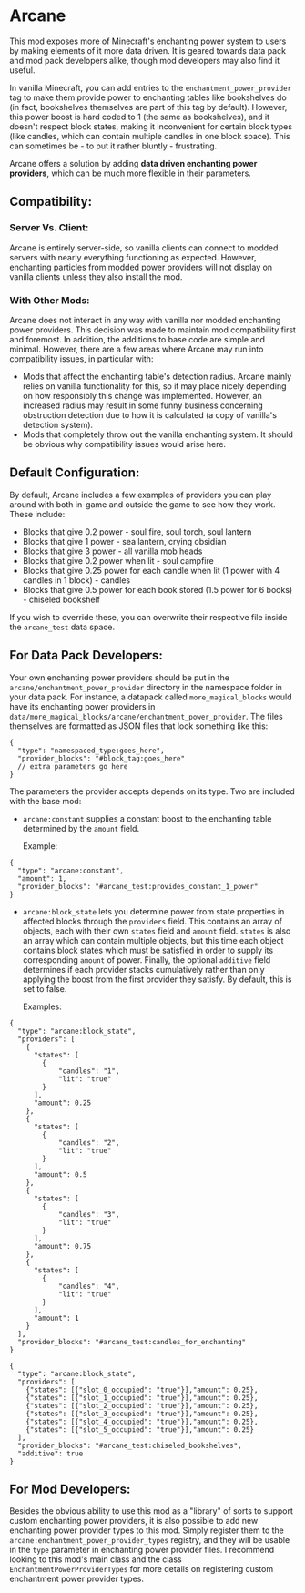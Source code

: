 # Arcane

This mod exposes more of Minecraft's enchanting power system to users by making elements of it more data driven.  It is geared towards data pack and mod pack developers alike, though mod developers may also find it useful.

In vanilla Minecraft, you can add entries to the `enchantment_power_provider` tag to make them provide power to enchanting tables like bookshelves do (in fact, bookshelves themselves are part of this tag by default).  However, this power boost is hard coded to 1 (the same as bookshelves), and it doesn't respect block states, making it inconvenient for certain block types (like candles, which can contain multiple candles in one block space). This can sometimes be - to put it rather bluntly - frustrating.

Arcane offers a solution by adding **data driven enchanting power providers**, which can be much more flexible in their parameters.

## Compatibility:
### Server Vs. Client:
Arcane is entirely server-side, so vanilla clients can connect to modded servers with nearly everything functioning as expected.  However, enchanting particles from modded power providers will not display on vanilla clients unless they also install the mod.
### With Other Mods:
Arcane does not interact in any way with vanilla nor modded enchanting power providers.  This decision was made to maintain mod compatibility first and foremost.  In addition, the additions to base code are simple and minimal.  However, there are a few areas where Arcane may run into compatibility issues, in particular with:
- Mods that affect the enchanting table's detection radius.  Arcane mainly relies on vanilla functionality for this, so it may place nicely depending on how responsibly this change was implemented.  However, an increased radius may result in some funny business concerning obstruction detection due to how it is calculated (a copy of vanilla's detection system).
- Mods that completely throw out the vanilla enchanting system.  It should be obvious why compatibility issues would arise here.
## Default Configuration:
By default, Arcane includes a few examples of providers you can play around with both in-game and outside the game to see how they work.  These include:
- Blocks that give 0.2 power - soul fire, soul torch, soul lantern
- Blocks that give 1 power - sea lantern, crying obsidian
- Blocks that give 3 power - all vanilla mob heads
- Blocks that give 0.2 power when lit - soul campfire
- Blocks that give 0.25 power for each candle when lit (1 power with 4 candles in 1 block) - candles
- Blocks that give 0.5 power for each book stored (1.5 power for 6 books) - chiseled bookshelf

If you wish to override these, you can overwrite their respective file inside the `arcane_test` data space.
## For Data Pack Developers:
Your own enchanting power providers should be put in the `arcane/enchantment_power_provider` directory in the namespace folder in your data pack. For instance, a datapack called `more_magical_blocks` would have its enchanting power providers in `data/more_magical_blocks/arcane/enchantment_power_provider`.  The files themselves are formatted as JSON files that look something like this:
```json5
{
  "type": "namespaced_type:goes_here",
  "provider_blocks": "#block_tag:goes_here"
  // extra parameters go here
}
```
The parameters the provider accepts depends on its type.  Two are included with the base mod: 
- `arcane:constant` supplies a constant boost to the enchanting table determined by the `amount` field.

    Example:
```json5
{
  "type": "arcane:constant",
  "amount": 1,
  "provider_blocks": "#arcane_test:provides_constant_1_power"
}
```
- `arcane:block_state` lets you determine power from state properties in affected blocks through the `providers` field. This contains an array of objects, each with their own `states` field and `amount` field.  `states` is also an array which can contain multiple objects, but this time each object contains block states which must be satisfied in order to supply its corresponding `amount` of power.  Finally, the optional `additive` field determines if each provider stacks cumulatively rather than only applying the boost from the first provider they satisfy.  By default, this is set to false.

    Examples:
```json5
{
  "type": "arcane:block_state",
  "providers": [
    {
      "states": [
        {
            "candles": "1",
            "lit": "true"
        }
      ],
      "amount": 0.25
    },
    {
      "states": [
        {
            "candles": "2",
            "lit": "true"
        }
      ],
      "amount": 0.5
    },
    {
      "states": [
        {
            "candles": "3",
            "lit": "true"
        }
      ],
      "amount": 0.75
    },
    {
      "states": [
        {
            "candles": "4",
            "lit": "true"
        }
      ],
      "amount": 1
    }
  ],
  "provider_blocks": "#arcane_test:candles_for_enchanting"
}
```
```json5
{
  "type": "arcane:block_state",
  "providers": [
    {"states": [{"slot_0_occupied": "true"}],"amount": 0.25},
    {"states": [{"slot_1_occupied": "true"}],"amount": 0.25},
    {"states": [{"slot_2_occupied": "true"}],"amount": 0.25},
    {"states": [{"slot_3_occupied": "true"}],"amount": 0.25},
    {"states": [{"slot_4_occupied": "true"}],"amount": 0.25},
    {"states": [{"slot_5_occupied": "true"}],"amount": 0.25}
  ],
  "provider_blocks": "#arcane_test:chiseled_bookshelves",
  "additive": true
}
```
## For Mod Developers:
Besides the obvious ability to use this mod as a "library" of sorts to support custom enchanting power providers, it is also possible to add new enchanting power provider types to this mod.  Simply register them to the `arcane:enchantment_power_provider_types` registry, and they will be usable in the `type` parameter in enchanting power provider files.  I recommend looking to this mod's main class and the class `EnchantmentPowerProviderTypes` for more details on registering custom enchantment power provider types.
